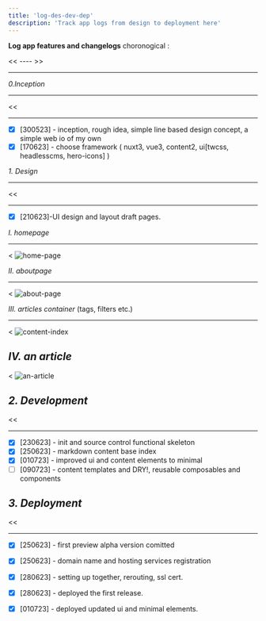 ```yaml
---
title: 'log-des-dev-dep'
description: 'Track app logs from design to deployment here'
---
```

**Log app features and changelogs** choronogical :

<!--more-->
<< ---- >>
___

*0.Inception*
___
<<
___
- [x] [300523] - inception, rough idea, simple line based design concept, a simple web io of my  own
- [x] [170623] - choose framework ( nuxt3, vue3, content2, ui[twcss, headlesscms, hero-icons] )

*1. Design*
___
<<
___
- [x] [210623]-UI design and layout draft pages.

*I. homepage*
___
<
![home-page](/img/ui-design/1.home.png)

*II. aboutpage*
___
<
![about-page](/img/ui-design/2.about.png)

*III. articles container* (tags, filters etc.)
___
<
![content-index](/img/ui-design/3.article_nav_filter.png)

*IV. an article*
---
<
![an-article](/img/ui-design/4.article.png)

*2. Development*
---
<<
___

- [x] [230623] - init and source control functional skeleton
- [x] [250623] - markdown content base index
- [x] [010723] - improved ui and content elements to minimal
- [ ] [090723] - content templates and DRY!, reusable composables and components

*3. Deployment*
---
<<
___

- [x] [250623] - first preview alpha version comitted
- [x] [250623] - domain name and hosting services registration
- [x] [280623] - setting up together, rerouting, ssl cert.
- [x] [280623] - deployed the first release.
- [x] [010723] - deployed updated ui and minimal elements.


